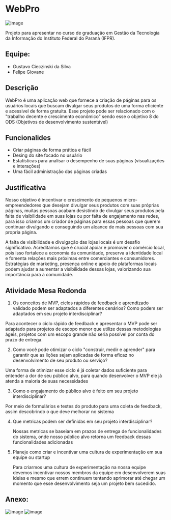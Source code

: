 # WebPro
![image](https://github.com/user-attachments/assets/1cb2fb7d-78f3-4f72-909a-8ce450058b8f)



Projeto para apresentar no curso de graduação em Gestão da Tecnologia da Informação do Instituto Federal do Paraná (IFPR).

## Equipe:
* Gustavo Cieczinski da Silva
* Felipe Giovane

## Descrição
WebPro é uma aplicação web que fornece a criação de páginas para os usuários locais que buscam divulgar seus produtos de uma forma eficiente e acessivel de forma gratuita. Esse projeto pode ser relacionado com o "trabalho decente e crescimento econômico" sendo esse o objetivo 8 do ODS (Objetivos de desenvolvimento sustentável)

## Funcionalides
* Criar páginas de forma prática e fácil
* Desing do site focado no usuário
* Estatísticas para analisar o desempenho de suas páginas (visualizações e interações)
* Uma fácil administração das páginas criadas


## Justificativa
Nosso objetivo é incentivar o crescimento de pequenos micro-empreendedores que desejam divulgar seus produtos com suas próprias páginas, muitas pessoas acabam desistindo de divulgar seus produtos pela falta de visibilidade em suas lojas ou por falta de engajamento nas redes, para isso criamos um criador de páginas para essas pessoas que querem continuar divulgando e conseguindo um alcance de mais pessoas com sua propria página.

A falta de visibilidade e divulgação das lojas locais é um desafio significativo. Acreditamos que é crucial apoiar e promover o comércio local, pois isso fortalece a economia da comunidade, preserva a identidade local e fomenta relações mais próximas entre comerciantes e consumidores. Estratégias de marketing, presença online e apoio de plataformas locais podem ajudar a aumentar a visibilidade dessas lojas, valorizando sua importância para a comunidade.

## Atividade Mesa Redonda

1. Os conceitos de MVP, ciclos rápidos de feedback e aprendizado validado podem ser adaptados a diferentes cenários? Como podem ser adaptados em seu projeto interdisciplinar?

  Para acontecer o ciclo rápido de feedback e apresentar o MVP pode ser adaptado para projetos de escopo menor que utilize dessas metodologias ágeis, projetos com um escopo grande não seria possível por conta do prazo de entrega.


2. Como você pode otimizar o ciclo "construir, medir e aprender" para garantir que as lições sejam aplicadas de forma eficaz no desenvolvimento de seu produto ou serviço?

  Uma forma de otimizar esse ciclo é já coletar dados suficiente para entender a dor de seu público alvo, para quando desenvolver o MVP ele já atenda a maioria de suas necessidades
   
3. Como o engajamento do público alvo é feito em seu projeto interdisciplinar?

  Por meio de formulários e testes do produto para uma coleta de feedback, assim descobrindo o que deve melhorar no sistema
   
4. Que metricas podem ser definidas em seu projeto interdisciplinar?

     Nossas metricas se baseiam em prazos de entrega de funcionalidades do sistema, onde nosso público alvo retorna um feedback dessas funcionalidades adicionadas
   
5. Planeje como criar e incentivar uma cultura de experimentação em sua equipe ou startup

   Para criarmos uma cultura de experimentação na nossa equipe devemos incentivar nossos membros da equipe em desenvolverem suas ídeias e mesmo que errem continuem tentando aprimorar até chegar um momento que esse desenvolvimento seja um projeto bem sucedido.

## Anexo:
![image](https://github.com/user-attachments/assets/b50e52ae-2d33-4d79-837c-f7f0c010eb43)
![image](https://github.com/GustavoCiecSilva/WebPro/assets/146038149/6ba40ce6-6d39-492d-a551-533185d61e25)
